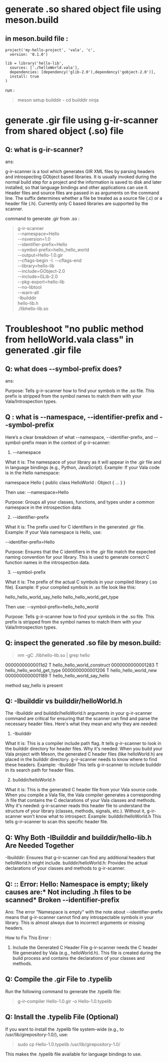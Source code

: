 # generate .so shared object file using meson.build

## in meson.build file :
```
project('my-hello-project', 'vala', 'c',
  version: '0.1.0')

lib = library('hello-lib',
  sources: ['./helloWorld.vala'],
  dependencies: [dependency('glib-2.0'),dependency('gobject-2.0')],
  install: true
)
```

run : 
> meson setup builddir -
> cd builddir
> ninja



# generate .gir file using g-ir-scanner from shared object (.so) file

## Q: what is g-ir-scanner?

ans: 

g-ir-scanner is a tool which generates GIR XML files by parsing headers and introspecting GObject based libraries. It is usually invoked during the normal build step for a project and the information is saved to disk and later installed, so that language bindings and other applications can use it. Header files and source files are passed in as arguments on the command line. The suffix determines whether a file be treated as a source file (.c) or a header file (.h). Currently only C based libraries are supported by the scanner.

command to generate .gir from .so :

> g-ir-scanner \
  --namespace=Hello \
  --nsversion=1.0 \
  --identifier-prefix=Hello \
  --symbol-prefix=hello_hello_world \
  --output=Hello-1.0.gir \
  --cflags-begin -I. --cflags-end \
  --library=hello-lib \
  --include=GObject-2.0 \
  --include=GLib-2.0 \
  --pkg-export=hello-lib \
  --no-libtool \
  --warn-all \
  -Ibuilddir \
   hello-lib.h \
  ./libhello-lib.so


# Troubleshoot "no public method from helloWorld.vala class" in generated .gir file 

## Q: what does --symbol-prefix does?

ans: 

Purpose: Tells g-ir-scanner how to find your symbols in the .so file. This prefix is stripped from the symbol names to match them with your Vala/Introspection types.

## Q : what is --namespace, --identifier-prefix and --symbol-prefix

Here’s a clear breakdown of what --namespace, --identifier-prefix, and --symbol-prefix mean in the context of g-ir-scanner:

1. --namespace

What it is: The namespace of your library as it will appear in the .gir file and in language bindings (e.g., Python, JavaScript).
Example: If your Vala code is in the Hello namespace:

namespace Hello {
    public class HelloWorld : Object { ... }
}

Then use:
--namespace=Hello

Purpose: Groups all your classes, functions, and types under a common namespace in the introspection data.


2. --identifier-prefix

What it is: The prefix used for C identifiers in the generated .gir file.
Example: If your Vala namespace is Hello, use:

--identifier-prefix=Hello

Purpose: Ensures that the C identifiers in the .gir file match the expected naming convention for your library. This is used to generate correct C function names in the introspection data.


3. --symbol-prefix

What it is: The prefix of the actual C symbols in your compiled library (.so file).
Example: If your compiled symbols in .so file look like this:

hello_hello_world_say_hello
hello_hello_world_get_type

Then use:
--symbol-prefix=hello_hello_world

Purpose: Tells g-ir-scanner how to find your symbols in the .so file. This prefix is stripped from the symbol names to match them with your Vala/Introspection types.


## Q: inspect the generated .so file by meson.build:

> nm -gC ./libhello-lib.so | grep hello

00000000000011d2 T hello_hello_world_construct
0000000000001283 T hello_hello_world_get_type
0000000000001206 T hello_hello_world_new
0000000000001189 T hello_hello_world_say_hello


method say_hello is present


## Q: -Ibuilddir vs builddir/helloWorld.h

The -Ibuilddir and builddir/helloWorld.h arguments in your g-ir-scanner command are critical for ensuring that the scanner can find and parse the necessary header files. Here's what they mean and why they are needed:

1. -Ibuilddir

What it is: This is a compiler include path flag. It tells g-ir-scanner to look in the builddir directory for header files.
Why it's needed: When you build your Vala project with Meson, the generated C header files (like helloWorld.h) are placed in the builddir directory. g-ir-scanner needs to know where to find these headers.
Example:
-Ibuilddir
This tells g-ir-scanner to include builddir in its search path for header files.


2. builddir/helloWorld.h

What it is: This is the generated C header file from your Vala source code. When you compile a Vala file, the Vala compiler generates a corresponding .h file that contains the C declarations of your Vala classes and methods.
Why it's needed: g-ir-scanner reads this header file to understand the structure of your library (classes, methods, signals, etc.). Without it, g-ir-scanner won't know what to introspect.
Example:
builddir/helloWorld.h
This tells g-ir-scanner to scan this specific header file.


## Q: Why Both -IBuilddir and builddir/hello-lib.h Are Needed Together

-Ibuilddir: Ensures that g-ir-scanner can find any additional headers that helloWorld.h might include.
builddir/helloWorld.h: Provides the actual declarations of your classes and methods to g-ir-scanner.


## Q: <unknown>:: Error: Hello: Namespace is empty; likely causes are:* Not including .h files to be scanned* Broken --identifier-prefix

Ans: 
The error "Namespace is empty" with the note about --identifier-prefix means that g-ir-scanner cannot find any introspectable symbols in your library. This is almost always due to incorrect arguments or missing headers.

How to Fix This Error :

1. Include the Generated C Header File
g-ir-scanner needs the C header file generated by Vala (e.g., helloWorld.h). This file is created during the build process and contains the declarations of your classes and methods.


## Q: Compile the .gir File to .typelib

Run the following command to generate the .typelib file:

> g-ir-compiler Hello-1.0.gir -o Hello-1.0.typelib

## Q: Install the .typelib File (Optional)

If you want to install the .typelib file system-wide (e.g., to /usr/lib/girepository-1.0/), use:
> sudo cp Hello-1.0.typelib /usr/lib/girepository-1.0/

This makes the .typelib file available for language bindings to use.

